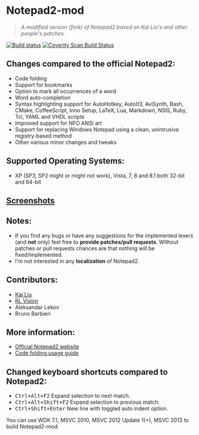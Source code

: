 # Notepad2-mod

> *A modified version (fork) of Notepad2 based on Kai Liu's and other people's patches.*

[![Build status](https://img.shields.io/appveyor/ci/XhmikosR/notepad2-mod/master.svg)](https://ci.appveyor.com/project/XhmikosR/notepad2-mod/branch/master)
[![Coverity Scan Build Status](https://img.shields.io/coverity/scan/1113.svg)](https://scan.coverity.com/projects/1113)

## Changes compared to the official Notepad2:

* Code folding
* Support for bookmarks
* Option to mark all occurrences of a word
* Word auto-completion
* Syntax highlighting support for AutoHotkey, AutoIt3, AviSynth, Bash, CMake, CoffeeScript,
  Inno Setup, LaTeX, Lua, Markdown, NSIS, Ruby, Tcl, YAML and VHDL scripts
* Improved support for NFO ANSI art
* Support for replacing Windows Notepad using a clean, unintrusive registry-based method
* Other various minor changes and tweaks

## Supported Operating Systems:
* XP (SP3, SP2 might or might not work), Vista, 7, 8 and 8.1 both 32-bit and 64-bit

## [Screenshots](https://xhmikosr.github.io/notepad2-mod/screenshots)

## Notes:
* If you find any bugs or have any suggestions for the implemented lexers (and **not** only)
  feel free to **provide patches/pull requests**. Without patches or pull requests chances are
  that nothing will be fixed/implemented.
* I'm not interested in any **localization** of Notepad2.

## Contributors:
* [Kai Liu](http://code.kliu.org/misc/notepad2/)
* [RL Vision](http://www.rlvision.com/notepad2/about.asp)
* Aleksandar Lekov
* Bruno Barbieri

## More information:
* [Official Notepad2 website](http://www.flos-freeware.ch/notepad2.html)
* [Code folding usage guide](https://github.com/XhmikosR/notepad2-mod/wiki/Code-Folding-Usage)

## Changed keyboard shortcuts compared to Notepad2:
* <kbd>Ctrl+Alt+F2</kbd>       Expand selection to next match.
* <kbd>Ctrl+Alt+Shift+F2</kbd> Expand selection to previous match.
* <kbd>Ctrl+Shift+Enter</kbd>  New line with toggled auto indent option.

You can use WDK 7.1, MSVC 2010, MSVC 2012 Update 1(+), MSVC 2013 to build Notepad2-mod.
